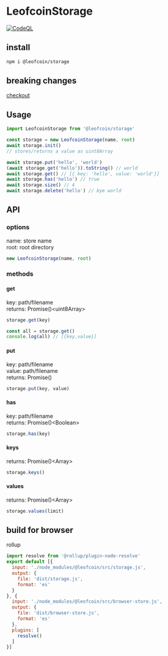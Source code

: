 # LeofcoinStorage

>
[![CodeQL](https://github.com/leofcoin/storage/actions/workflows/codeql-analysis.yml/badge.svg)](https://github.com/leofcoin/storage/actions/workflows/codeql-analysis.yml)

## install
```sh
npm i @leofcoin/storage
```

## breaking changes
[checkout](./BREAKINGCHANGES.md)

## Usage

```js
import LeofcoinStorage from '@leofcoin/storage'

const storage = new LeofcoinStorage(name, root)
await storage.init()
// stores/returns a value as uint8Array

await storage.put('hello', 'world')
(await storage.get('hello')).toString() // world
await storage.get() // [{ key: 'hello', value: 'world'}]
await storage.has('hello') // true
await storage.size() // 4
await storage.delete('hello') // bye world
```

## API

### options

name: store name<br>
root: root directory<br>

```js
new LeofcoinStorage(name, root)
```

### methods

#### get
key: path/filename<br>
returns: Promise()&lt;uint8Array&gt;

```js
storage.get(key)

const all = storage.get()
console.log(all) // [{key,value}]
```

#### put
key: path/filename<br>
value: path/filename<br>
returns: Promise()

```js
storage.put(key, value)
```

#### has
key: path/filename<br>
returns: Promise()&lt;Boolean&gt;

```js
storage.has(key)
```

#### keys
returns: Promise()&lt;Array&gt;

```js
storage.keys()
```

#### values
returns: Promise()&lt;Array&gt;

```js
storage.values(limit)
```

## build for browser
rollup
```js
import resolve from '@rollup/plugin-node-resolve'
export default [{
  input: './node_modules/@leofcoin/src/storage.js',
  output: {
    file: 'dist/storage.js',
    format: 'es'
  }
}, {
  input: './node_modules/@leofcoin/src/browser-store.js',
  output: {
    file: 'dist/browser-store.js',
    format: 'es'
  },
  plugins: [
    resolve()
  ]
}]
```